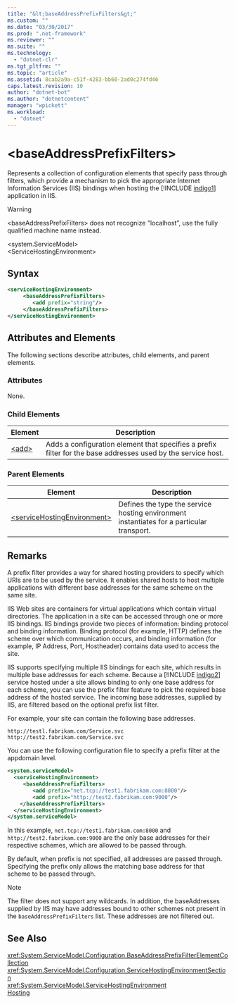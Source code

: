 ```yaml
---
title: "&lt;baseAddressPrefixFilters&gt;"
ms.custom: ""
ms.date: "03/30/2017"
ms.prod: ".net-framework"
ms.reviewer: ""
ms.suite: ""
ms.technology: 
  - "dotnet-clr"
ms.tgt_pltfrm: ""
ms.topic: "article"
ms.assetid: 8cab2a9a-c51f-4283-bb60-2ad0c274fd46
caps.latest.revision: 10
author: "dotnet-bot"
ms.author: "dotnetcontent"
manager: "wpickett"
ms.workload: 
  - "dotnet"
---
```

# &lt;baseAddressPrefixFilters&gt;
Represents a collection of configuration elements that specify pass through filters, which provide a mechanism to pick the appropriate Internet Information Services (IIS) bindings when hosting the [!INCLUDE [indigo1](../../../../../includes/indigo1-md.md)] application in IIS.  
  
> [!WARNING]
>  \<baseAddressPrefixFilters> does not recognize "localhost", use the fully qualified machine name instead.  
  
 \<system.ServiceModel>  
\<ServiceHostingEnvironment>  
  
## Syntax  
  
```xml  
<serviceHostingEnvironment>  
     <baseAddressPrefixFilters>  
        <add prefix="string"/>  
     </baseAddressPrefixFilters>  
</serviceHostingEnvironment>  
```  
  
## Attributes and Elements  
 The following sections describe attributes, child elements, and parent elements.  
  
### Attributes  
 None.  
  
### Child Elements  
  
|Element|Description|  
|-------------|-----------------|  
|[\<add>](../../../../../docs/framework/configure-apps/file-schema/wcf/add-of-baseaddressprefixfilter.md)|Adds a configuration element that specifies a prefix filter for the base addresses used by the service host.|  
  
### Parent Elements  
  
|Element|Description|  
|-------------|-----------------|  
|[\<serviceHostingEnvironment>](../../../../../docs/framework/configure-apps/file-schema/wcf/servicehostingenvironment.md)|Defines the type the service hosting environment instantiates for a particular transport.|  
  
## Remarks  
 A prefix filter provides a way for shared hosting providers to specify which URIs are to be used by the service. It enables shared hosts to host multiple applications with different base addresses for the same scheme on the same site.  
  
 IIS Web sites are containers for virtual applications which contain virtual directories. The application in a site can be accessed through one or more IIS bindings. IIS bindings provide two pieces of information: binding protocol and binding information. Binding protocol (for example, HTTP) defines the scheme over which communication occurs, and binding information (for example, IP Address, Port, Hostheader) contains data used to access the site.  
  
 IIS supports specifying multiple IIS bindings for each site, which results in multiple base addresses for each scheme. Because a [!INCLUDE [indigo2](../../../../../includes/indigo2-md.md)] service hosted under a site allows binding to only one base address for each scheme, you can use the prefix filter feature to pick the required base address of the hosted service. The incoming base addresses, supplied by IIS, are filtered based on the optional prefix list filter.  
  
 For example, your site can contain the following base addresses.  
  
```  
http://testl.fabrikam.com/Service.svc  
http://test2.fabrikam.com/Service.svc  
```  
  
 You can use the following configuration file to specify a prefix filter at the appdomain level.  
  
```xml  
<system.serviceModel>  
  <serviceHostingEnvironment>  
     <baseAddressPrefixFilters>  
        <add prefix="net.tcp://test1.fabrikam.com:8000"/>  
        <add prefix="http://test2.fabrikam.com:9000"/>  
    </baseAddressPrefixFilters>  
  </serviceHostingEnvironment>  
</system.serviceModel>  
```  
  
 In this example, `net.tcp://test1.fabrikam.com:8000` and `http://test2.fabrikam.com:9000` are the only base addresses for their respective schemes, which are allowed to be passed through.  
  
 By default, when prefix is not specified, all addresses are passed through. Specifying the prefix only allows the matching base address for that scheme to be passed through.  
  
> [!NOTE]
>  The filter does not support any wildcards. In addition, the baseAddresses supplied by IIS may have addresses bound to other schemes not present in the `baseAddressPrefixFilters` list. These addresses are not filtered out.  
  
## See Also  
 <xref:System.ServiceModel.Configuration.BaseAddressPrefixFilterElementCollection>  
 <xref:System.ServiceModel.Configuration.ServiceHostingEnvironmentSection>  
 <xref:System.ServiceModel.ServiceHostingEnvironment>  
 [Hosting](../../../../../docs/framework/wcf/feature-details/hosting.md)
